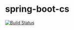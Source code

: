 # spring-boot-cs


[![Build Status](https://dev.azure.com/Test-User-09/spring-boot-cs/_apis/build/status/inamul-haq-confiz.spring-boot-cs?branchName=main)](https://dev.azure.com/Test-User-09/spring-boot-cs/_build/latest?definitionId=1&branchName=main)

